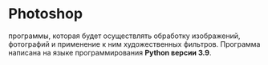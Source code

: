 # Photoshop
программы, которая будет осуществлять обработку изображений, фотографий и применение к ним
художественных фильтров.
Программа написана на языке программирования **Python версии 3.9**.
